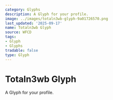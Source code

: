 ```yaml
---
category: Glyphs
description: A Glyph for your profile.
image: ../images/totaln3wb-glyph-9a01726570.png
last_updated: '2025-09-17'
name: Totaln3wb Glyph
source: WFCD
tags:
- Glyph
- Glyphs
tradable: false
type: Glyph
---
```


# Totaln3wb Glyph

A Glyph for your profile.

